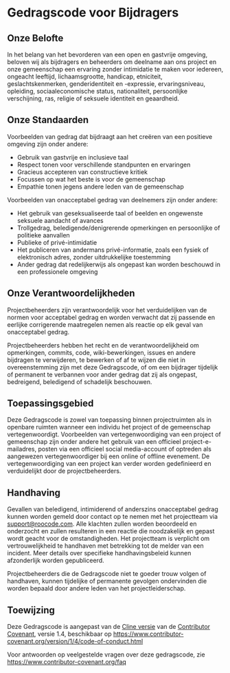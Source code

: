 # Gedragscode voor Bijdragers

## Onze Belofte

In het belang van het bevorderen van een open en gastvrije omgeving, beloven wij als
bijdragers en beheerders om deelname aan ons project en
onze gemeenschap een ervaring zonder intimidatie te maken voor iedereen, ongeacht leeftijd, lichaamsgrootte,
handicap, etniciteit, geslachtskenmerken, genderidentiteit en -expressie,
ervaringsniveau, opleiding, sociaaleconomische status, nationaliteit, persoonlijke
verschijning, ras, religie of seksuele identiteit en geaardheid.

## Onze Standaarden

Voorbeelden van gedrag dat bijdraagt aan het creëren van een positieve omgeving
zijn onder andere:

- Gebruik van gastvrije en inclusieve taal
- Respect tonen voor verschillende standpunten en ervaringen
- Gracieus accepteren van constructieve kritiek
- Focussen op wat het beste is voor de gemeenschap
- Empathie tonen jegens andere leden van de gemeenschap

Voorbeelden van onacceptabel gedrag van deelnemers zijn onder andere:

- Het gebruik van geseksualiseerde taal of beelden en ongewenste seksuele aandacht of
  avances
- Trollgedrag, beledigende/denigrerende opmerkingen en persoonlijke of politieke aanvallen
- Publieke of privé-intimidatie
- Het publiceren van andermans privé-informatie, zoals een fysiek of elektronisch
  adres, zonder uitdrukkelijke toestemming
- Ander gedrag dat redelijkerwijs als ongepast kan worden beschouwd in een
  professionele omgeving

## Onze Verantwoordelijkheden

Projectbeheerders zijn verantwoordelijk voor het verduidelijken van de normen voor acceptabel
gedrag en worden verwacht dat zij passende en eerlijke corrigerende maatregelen nemen als
reactie op elk geval van onacceptabel gedrag.

Projectbeheerders hebben het recht en de verantwoordelijkheid om opmerkingen, commits, code, wiki-bewerkingen,
issues en andere bijdragen te verwijderen, te bewerken of af te wijzen
die niet in overeenstemming zijn met deze Gedragscode, of om een bijdrager tijdelijk of
permanent te verbannen voor ander gedrag dat zij als ongepast,
bedreigend, beledigend of schadelijk beschouwen.

## Toepassingsgebied

Deze Gedragscode is zowel van toepassing binnen projectruimten als in openbare ruimten
wanneer een individu het project of de gemeenschap vertegenwoordigt. Voorbeelden van
vertegenwoordiging van een project of gemeenschap zijn onder andere het gebruik van een officieel project-e-mailadres,
posten via een officieel social media-account of optreden als aangewezen
vertegenwoordiger bij een online of offline evenement. De vertegenwoordiging van een project kan
verder worden gedefinieerd en verduidelijkt door de projectbeheerders.

## Handhaving

Gevallen van beledigend, intimiderend of anderszins onacceptabel gedrag kunnen worden
gemeld door contact op te nemen met het projectteam via support@roocode.com. Alle klachten
zullen worden beoordeeld en onderzocht en zullen resulteren in een reactie die
noodzakelijk en gepast wordt geacht voor de omstandigheden. Het projectteam is
verplicht om vertrouwelijkheid te handhaven met betrekking tot de melder van een incident.
Meer details over specifieke handhavingsbeleid kunnen afzonderlijk worden gepubliceerd.

Projectbeheerders die de Gedragscode niet te goeder trouw volgen of handhaven,
kunnen tijdelijke of permanente gevolgen ondervinden die worden bepaald door andere
leden van het projectleiderschap.

## Toewijzing

Deze Gedragscode is aangepast van de [Cline versie][cline_coc] van de [Contributor Covenant][homepage], versie 1.4,
beschikbaar op https://www.contributor-covenant.org/version/1/4/code-of-conduct.html

[cline_coc]: https://github.com/cline/cline/blob/main/CODE_OF_CONDUCT.md
[homepage]: https://www.contributor-covenant.org

Voor antwoorden op veelgestelde vragen over deze gedragscode, zie
https://www.contributor-covenant.org/faq
